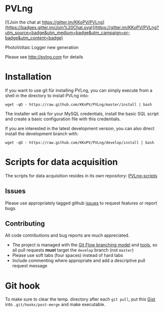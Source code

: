 # PVLng

[![Join the chat at https://gitter.im/KKoPV/PVLng](https://badges.gitter.im/Join%20Chat.svg)](https://gitter.im/KKoPV/PVLng?utm_source=badge&utm_medium=badge&utm_campaign=pr-badge&utm_content=badge)

PhotoVoltaic Logger new generation

Please see http://pvlng.com for details

# Installation

If you want to use git für installing PVLng, you can simply execute from a shell in the directory to install PVLng into:

```
wget -qO - https://raw.github.com/KKoPV/PVLng/master/install | bash
```

The installer will ask for your MySQL credentials, install the basic SQL script and create a basic configuration file with this credentials.

If you are interested in the latest development version, you can also direct install the development branch with:

```
wget -qO - https://raw.github.com/KKoPV/PVLng/develop/install | bash
```

# Scripts for data acquisition

The scripts for data acquisition resides in its own repository: [PVLng-scripts](https://github.com/KKoPV/PVLng-scripts)

## Issues

Please use appropriately tagged github [issues](https://github.com/KKoPV/PVLng/issues) to request features or report bugs.

## Contributing

All code contributions and bug reports are much appreciated.

 - The project is managed with the [Git Flow branching model](http://nvie.com/posts/a-successful-git-branching-model/) and [tools](https://github.com/nvie/gitflow), so all pull requests **must** target the `develop` branch (not `master`)
 - Please use soft tabs (four spaces) instead of hard tabs
 - Include commenting where appropriate and add a descriptive pull request message

# Git hook

To make sure to clear the temp. directory after each `git pull`, put this [Gist](https://gist.github.com/K-Ko/e7c01e0c7490ee4352fb) into `.git/hooks/post-merge` and make executable.
